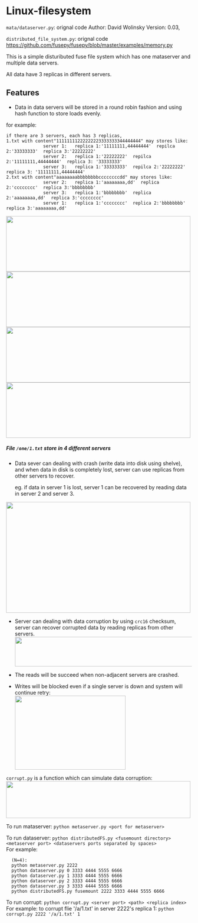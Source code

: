 # Linux-filesystem
`mata/dataserver.py`: orignal code Author: David Wolinsky  Version: 0.03, 
 
`distributed_file_system.py`: orignal code https://github.com/fusepy/fusepy/blob/master/examples/memory.py

This is a simple distuributed fuse file system which has one mataserver and multiple data servers.

All data have 3 replicas in different servers.    

## Features

- Data in data servers will be stored in a round robin fashion and using hash function to store loads evenly.

for example: 
    
    if there are 3 servers, each has 3 replicas,
    1.txt with content"11111111222222223333333344444444" may stores like:
                  server 1:   replica 1:'11111111,44444444'  repilca 2:'33333333'  replica 3:'22222222'
                  server 2:   replica 1:'22222222'  repilca 2:'11111111,44444444'  replica 3: '33333333'
                  server 3:   replica 1:'33333333'  repilca 2:'22222222'  replica 3: '11111111,44444444' 
    2.txt with content"aaaaaaaabbbbbbbbccccccccdd" may stores like:
                  server 2:   replica 1:'aaaaaaaa,dd'  replica 2:'cccccccc'  replica 3:'bbbbbbbb'
                  server 3:   replica 1:'bbbbbbbb'  replica 2:'aaaaaaaa,dd'  replica 3:'cccccccc'
                  server 1:   replica 1:'cccccccc'  replica 2:'bbbbbbbb'  replica 3:'aaaaaaaa,dd'    

<img width="500" height="150" src="https://github.com/tangni31/Distributed-System/blob/master/Linux%20distributed%20filesystem/img/f1.png?raw=true"/> 
<img width="500" height="150" src="https://github.com/tangni31/Distributed-System/blob/master/Linux%20distributed%20filesystem/img/f2.png?raw=true"/> 
<img width="500" height="150" src="https://github.com/tangni31/Distributed-System/blob/master/Linux%20distributed%20filesystem/img/f3.png?raw=true"/> 
<img width="500" height="150" src="https://github.com/tangni31/Distributed-System/blob/master/Linux%20distributed%20filesystem/img/f4.png?raw=true"/>  

##### File `/one/1.txt` store in 4 different servers 
    
        
- Data sever can dealing with crash (write data into disk using shelve), and when data in disk is completely lost, server can use replicas from other servers to recover. 

    eg. if data in server 1 is lost, server 1 can be recovered by reading data in server 2 and server 3.    
<img width="500" height="300" src="https://github.com/tangni31/Distributed-System/blob/master/Linux%20distributed%20filesystem/img/data%20lost.png?raw=true"/>     
    
- Server can dealing with data corruption by using `crc16` checksum, server can recover corrupted data by reading replicas from other servers.      
   <img width="500" height="80" src="https://github.com/tangni31/Distributed-System/blob/master/Linux%20distributed%20filesystem/img/corrupt4.png?raw=true"/> 

    
- The reads will be succeed when non-adjacent servers are crashed.  
    
- Writes will be blocked even if a single server is down and system will continue retry:    
             <img width="300" height="200" src="https://github.com/tangni31/Distributed-System/blob/master/Linux%20distributed%20filesystem/img/write_when_down2.png?raw=true"/> 
    
`corrupt.py`  is a function which can simulate data corruption:     
<img width="500" height="100" src="https://github.com/tangni31/Distributed-System/blob/master/Linux%20distributed%20filesystem/img/corrupt1.png?raw=true"/>

    
To run mataserver: `python metaserver.py <port for metaserver>`  

To run dataserver: `python distributedFS.py <fusemount directory> <metaserver port> <dataservers ports separated by spaces>`  
For example:

      (N=4): 
      python metaserver.py 2222 
      python dataserver.py 0 3333 4444 5555 6666 
      python dataserver.py 1 3333 4444 5555 6666 
      python dataserver.py 2 3333 4444 5555 6666 
      python dataserver.py 3 3333 4444 5555 6666
      python distributedFS.py fusemount 2222 3333 4444 5555 6666  
      
To run corrupt: `python corrupt.py <server port> <path> <replica index>`  
For example: to corrupt flie '/a/1.txt' in server 2222's replica 1:
`python corrupt.py 2222 '/a/1.txt' 1`

